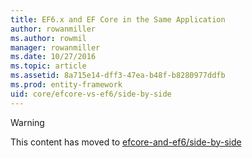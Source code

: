 ```yaml
---
title: EF6.x and EF Core in the Same Application
author: rowanmiller
ms.author: rowmil
manager: rowanmiller
ms.date: 10/27/2016
ms.topic: article
ms.assetid: 8a715e14-dff3-47ea-b48f-b8280977ddfb
ms.prod: entity-framework
uid: core/efcore-vs-ef6/side-by-side
---
```


> [!WARNING]
> This content has moved to [efcore-and-ef6/side-by-side](../../efcore-and-ef6/side-by-side.md)
